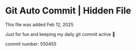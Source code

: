 # Git Auto Commit | Hidden File

This file was added Feb 12, 2025

Just for fun and keeping my daily git commit active 🤪

commit number: 550455
